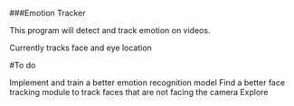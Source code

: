 ###Emotion Tracker

This program will detect and track emotion on videos.

Currently tracks face and eye location

#To do

Implement and train a better emotion recognition model
Find a better face tracking module to track faces that are not facing the camera
Explore 